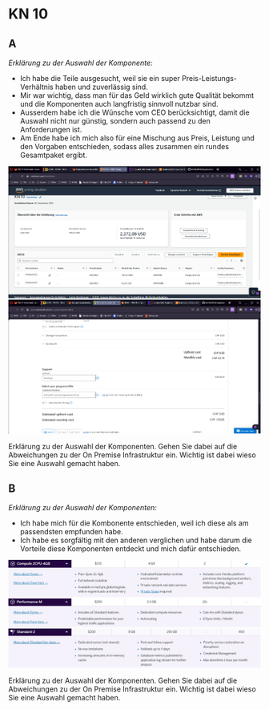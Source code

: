 # KN 10


## A

*Erklärung zu der Auswahl der Komponente:*

* Ich habe die Teile ausgesucht, weil sie ein super Preis-Leistungs-Verhältnis haben und zuverlässig sind.
* Mir war wichtig, dass man für das Geld wirklich gute Qualität bekommt und die Komponenten auch langfristig sinnvoll nutzbar sind.
* Ausserdem habe ich die Wünsche vom CEO berücksichtigt, damit die Auswahl nicht nur günstig, sondern auch passend zu den Anforderungen ist.
* Am Ende habe ich mich also für eine Mischung aus Preis, Leistung und den Vorgaben entschieden, sodass alles zusammen ein rundes Gesamtpaket ergibt.


![Kosten_AWS](https://github.com/finndomeisen/M346/blob/main/KN10/img/kostenberechnung_aws.png)
![Kosten_AZURE](https://github.com/finndomeisen/M346/blob/main/KN10/img/kostenberechnung_azure.png)


Erklärung zu der Auswahl der Komponenten. Gehen Sie dabei auf die Abweichungen zu der On Premise Infrastruktur ein. Wichtig ist dabei wieso Sie eine Auswahl gemacht haben.


## B

*Erklärung zu der Auswahl der Komponenten:*

* Ich habe mich für die Kombonente entschieden, weil ich diese als am passendsten empfunden habe.
* Ich habe es sorgfältig mit den anderen verglichen und habe darum die Vorteile diese Komponenten entdeckt und mich dafür entschieden.

![Computing](https://github.com/finndomeisen/M346/blob/main/KN10/img/cumputing.jpg)
![Performance](https://github.com/finndomeisen/M346/blob/main/KN10/img/performance.jpg)
![Standard](https://github.com/finndomeisen/M346/blob/main/KN10/img/standard2.jpg)


Erklärung zu der Auswahl der Komponenten. Gehen Sie dabei auf die Abweichungen zu der On Premise Infrastruktur ein. Wichtig ist dabei wieso Sie eine Auswahl gemacht haben.

